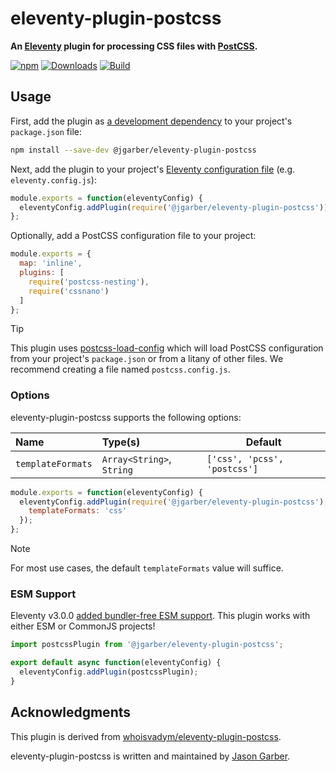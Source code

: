 # eleventy-plugin-postcss

**An [Eleventy](https://www.11ty.dev) plugin for processing CSS files with [PostCSS](https://postcss.org).**

[![npm](https://img.shields.io/npm/v/@jgarber/eleventy-plugin-postcss.svg?logo=npm&style=for-the-badge)](https://www.npmjs.com/package/@jgarber/eleventy-plugin-postcss)
[![Downloads](https://img.shields.io/npm/dt/@jgarber/eleventy-plugin-postcss.svg?logo=npm&style=for-the-badge)](https://www.npmjs.com/package/@jgarber/eleventy-plugin-postcss)
[![Build](https://img.shields.io/github/actions/workflow/status/jgarber623/eleventy-plugin-postcss/ci.yml?branch=main&logo=github&style=for-the-badge)](https://github.com/jgarber623/eleventy-plugin-postcss/actions/workflows/ci.yml)

## Usage

First, add the plugin as [a development dependency](https://docs.npmjs.com/cli/configuring-npm/package-json#devdependencies) to your project's `package.json` file:

```sh
npm install --save-dev @jgarber/eleventy-plugin-postcss
```

Next, add the plugin to your project's [Eleventy configuration file](https://www.11ty.dev/docs/config/#default-filenames) (e.g. `eleventy.config.js`):

```js
module.exports = function(eleventyConfig) {
  eleventyConfig.addPlugin(require('@jgarber/eleventy-plugin-postcss'));
};
```

Optionally, add a PostCSS configuration file to your project:

```js
module.exports = {
  map: 'inline',
  plugins: [
    require('postcss-nesting'),
    require('cssnano')
  ]
};
```

> [!TIP]
> This plugin uses [postcss-load-config](https://github.com/postcss/postcss-load-config) which will load PostCSS configuration from your project's `package.json` or from a litany of other files. We recommend creating a file named `postcss.config.js`.

### Options

eleventy-plugin-postcss supports the following options:

| Name              | Type(s)                   | Default                      |
|:------------------|:--------------------------|------------------------------|
| `templateFormats` | `Array<String>`, `String` | `['css', 'pcss', 'postcss']` |

```js
module.exports = function(eleventyConfig) {
  eleventyConfig.addPlugin(require('@jgarber/eleventy-plugin-postcss'), {
    templateFormats: 'css'
  });
};
```

> [!NOTE]
> For most use cases, the default `templateFormats` value will suffice.

### ESM Support

Eleventy v3.0.0 [added bundler-free ESM support](https://www.11ty.dev/blog/canary-eleventy-v3/). This plugin works with either ESM or CommonJS projects!

```js
import postcssPlugin from '@jgarber/eleventy-plugin-postcss';

export default async function(eleventyConfig) {
  eleventyConfig.addPlugin(postcssPlugin);
}
```

## Acknowledgments

This plugin is derived from [whoisvadym/eleventy-plugin-postcss](https://github.com/whoisvadym/eleventy-plugin-postcss).

eleventy-plugin-postcss is written and maintained by [Jason Garber](https://sixtwothree.org).
